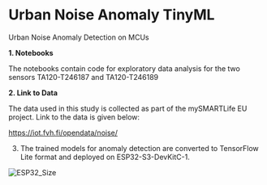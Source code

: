 # Urban Noise Anomaly TinyML
Urban Noise Anomaly Detection on MCUs


**1. Notebooks**

The notebooks contain code for exploratory data analysis for the two sensors TA120-T246187 and TA120-T246189

**2. Link to Data**

The data used in this study is collected as part of the mySMARTLife EU project. Link to the data is given below:

https://iot.fvh.fi/opendata/noise/

3. The trained models for anomaly detection are converted to TensorFlow Lite format and deployed on ESP32-S3-DevKitC-1.

![ESP32_Size](https://user-images.githubusercontent.com/28217709/235654251-71612886-99cd-4cca-a374-95d0d22cff96.jpg)
